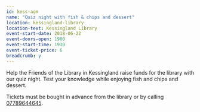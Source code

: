 ```yaml
---
id: kess-agm
name: "Quiz night with fish & chips and dessert"
location: kessingland-library
location-text: Kessingland Library
event-start-date: 2018-06-22
event-doors-open: 1900
event-start-time: 1930
event-ticket-price: 6
breadcrumb: y
---
```


Help the Friends of the Library in Kessingland raise funds for the library with our quiz night. Test your knowledge while enjoying fish and chips and dessert.

Tickets must be bought in advance from the library or by calling [07789644645](tel:07789644645).
